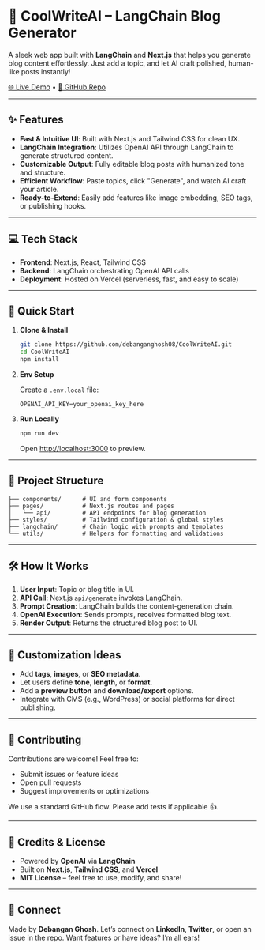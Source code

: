# 🎉 CoolWriteAI – LangChain Blog Generator

A sleek web app built with **LangChain** and **Next.js** that helps you generate blog content effortlessly. Just add a topic, and let AI craft polished, human-like posts instantly!

[🌐 Live Demo](https://cool-write-ai.vercel.app/) • [📗 GitHub Repo](https://github.com/debanganghosh08/CoolWriteAI.git)

---

## ✨ Features

* **Fast & Intuitive UI**: Built with Next.js and Tailwind CSS for clean UX.
* **LangChain Integration**: Utilizes OpenAI API through LangChain to generate structured content.
* **Customizable Output**: Fully editable blog posts with humanized tone and structure.
* **Efficient Workflow**: Paste topics, click "Generate", and watch AI craft your article.
* **Ready-to-Extend**: Easily add features like image embedding, SEO tags, or publishing hooks.

---

## 💻 Tech Stack

* **Frontend**: Next.js, React, Tailwind CSS
* **Backend**: LangChain orchestrating OpenAI API calls
* **Deployment**: Hosted on Vercel (serverless, fast, and easy to scale)

---

## 🚀 Quick Start

1. **Clone & Install**

   ```bash
   git clone https://github.com/debanganghosh08/CoolWriteAI.git
   cd CoolWriteAI
   npm install
   ```

2. **Env Setup**

   Create a `.env.local` file:

   ```
   OPENAI_API_KEY=your_openai_key_here
   ```

3. **Run Locally**

   ```bash
   npm run dev
   ```

   Open [http://localhost:3000](http://localhost:3000) to preview.

---

## 📂 Project Structure

```
├── components/      # UI and form components
├── pages/           # Next.js routes and pages
│   └── api/         # API endpoints for blog generation
├── styles/          # Tailwind configuration & global styles
├── langchain/       # Chain logic with prompts and templates
└── utils/           # Helpers for formatting and validations
```

---

## 🛠 How It Works

1. **User Input**: Topic or blog title in UI.
2. **API Call**: Next.js `api/generate` invokes LangChain.
3. **Prompt Creation**: LangChain builds the content-generation chain.
4. **OpenAI Execution**: Sends prompts, receives formatted blog text.
5. **Render Output**: Returns the structured blog post to UI.

---

## 🧩 Customization Ideas

* Add **tags**, **images**, or **SEO metadata**.
* Let users define **tone**, **length**, or **format**.
* Add a **preview button** and **download/export** options.
* Integrate with CMS (e.g., WordPress) or social platforms for direct publishing.

---

## 🤝 Contributing

Contributions are welcome! Feel free to:

* Submit issues or feature ideas
* Open pull requests
* Suggest improvements or optimizations

We use a standard GitHub flow. Please add tests if applicable 👍.

---

## 🧠 Credits & License

* Powered by **OpenAI** via **LangChain**
* Built on **Next.js**, **Tailwind CSS**, and **Vercel**
* **MIT License** – feel free to use, modify, and share!

---

## 💬 Connect

Made by **Debangan Ghosh**. Let’s connect on **LinkedIn**, **Twitter**, or open an issue in the repo.
Want features or have ideas? I’m all ears!
